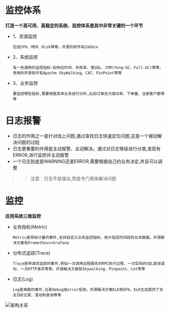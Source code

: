 # 监控体系
**打造一个高可用、高稳定的系统、监控体系是其中非常关键的一个环节**  
- 1、资源监控
  ```
  包括CPU、MEM、Disk等等。开源的软件有Zabbix
  ``` 
- 2、系统监控
  ```
  有一些通用的监控指标:如响应时间、失败率、慢SQL、JVM(Yong-GC、Full-GC)等等。
  常用的开源软件有Apache SkyWalking、CAT、PinPoint等等
  ```
- 3、业务监控
  ```
  要监控哪些指标,需要根据具体业务进行分析,比如订单支付成功率、下单量、注册客户数等等
  ```
# 日志报警
- 日志的作用之一是针对线上问题,通过查找日志快速定位问题,这是一个被动解决问题的过程
- 日志更重要的作用是主动报警、主动解决。通过对日志等级进行分类,发现有ERROR,进行监控并主动报警
- 一个日志到底是WARNING还是ERROR,需要根据自己的业务决定,并且可以调整
>>注意：日志不是摆设,而是专门用来解决问题



# 监控
**应用系统三维监控**
- 业务指标(Metric)
  ```
  Metric是带统计量的事件,支持自定义业务监控指标，统计指定时间段的业务数据。开源解决方案有Prometheus+Grafana
  ```
- 分布式追踪(Trace)
  ```
  Trace是带请求追踪的事件,例如一次调用远程服务的RPC执行过程、一次实际的SQL查询语句、一次HTTP请求等等。开源解决方案有Skywalking、Pinpoint、Cat等等
  ```
- 日志(Log)
  ```
  Log是离散的事件,记录debug或error信息。开源解决方案ELK和EFK。ELK生态提供了日志IDE记录、滚动和查询等等
  ```
![架构关系](https://p3.toutiaoimg.com/large/tos-cn-i-jcdsk5yqko/a2362d25d8654f95976fc8820e3fd8d7)  

